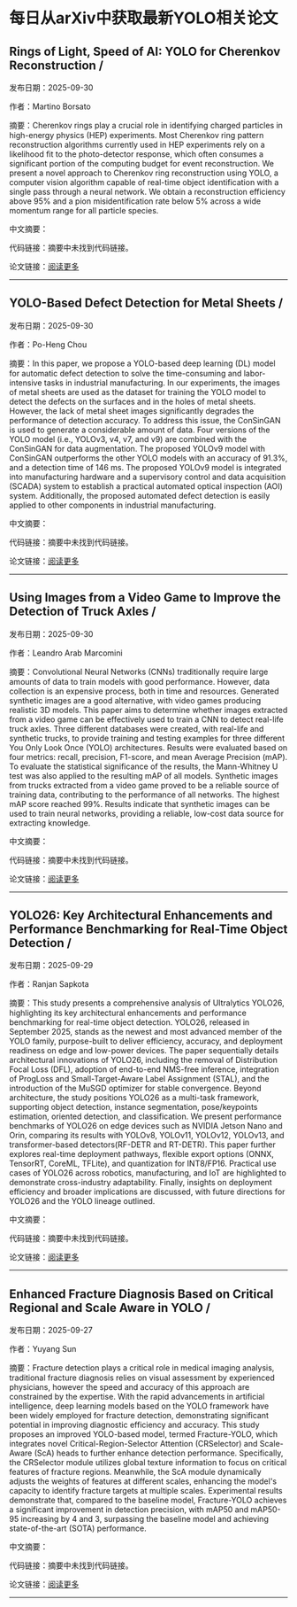# 每日从arXiv中获取最新YOLO相关论文


## Rings of Light, Speed of AI: YOLO for Cherenkov Reconstruction / 

发布日期：2025-09-30

作者：Martino Borsato

摘要：Cherenkov rings play a crucial role in identifying charged particles in high\-energy physics \(HEP\) experiments. Most Cherenkov ring pattern reconstruction algorithms currently used in HEP experiments rely on a likelihood fit to the photo\-detector response, which often consumes a significant portion of the computing budget for event reconstruction. We present a novel approach to Cherenkov ring reconstruction using YOLO, a computer vision algorithm capable of real\-time object identification with a single pass through a neural network. We obtain a reconstruction efficiency above 95% and a pion misidentification rate below 5% across a wide momentum range for all particle species.

中文摘要：


代码链接：摘要中未找到代码链接。

论文链接：[阅读更多](http://arxiv.org/abs/2509.26273v1)

---


## YOLO\-Based Defect Detection for Metal Sheets / 

发布日期：2025-09-30

作者：Po\-Heng Chou

摘要：In this paper, we propose a YOLO\-based deep learning \(DL\) model for automatic defect detection to solve the time\-consuming and labor\-intensive tasks in industrial manufacturing. In our experiments, the images of metal sheets are used as the dataset for training the YOLO model to detect the defects on the surfaces and in the holes of metal sheets. However, the lack of metal sheet images significantly degrades the performance of detection accuracy. To address this issue, the ConSinGAN is used to generate a considerable amount of data. Four versions of the YOLO model \(i.e., YOLOv3, v4, v7, and v9\) are combined with the ConSinGAN for data augmentation. The proposed YOLOv9 model with ConSinGAN outperforms the other YOLO models with an accuracy of 91.3%, and a detection time of 146 ms. The proposed YOLOv9 model is integrated into manufacturing hardware and a supervisory control and data acquisition \(SCADA\) system to establish a practical automated optical inspection \(AOI\) system. Additionally, the proposed automated defect detection is easily applied to other components in industrial manufacturing.

中文摘要：


代码链接：摘要中未找到代码链接。

论文链接：[阅读更多](http://arxiv.org/abs/2509.25659v1)

---


## Using Images from a Video Game to Improve the Detection of Truck Axles / 

发布日期：2025-09-30

作者：Leandro Arab Marcomini

摘要：Convolutional Neural Networks \(CNNs\) traditionally require large amounts of data to train models with good performance. However, data collection is an expensive process, both in time and resources. Generated synthetic images are a good alternative, with video games producing realistic 3D models. This paper aims to determine whether images extracted from a video game can be effectively used to train a CNN to detect real\-life truck axles. Three different databases were created, with real\-life and synthetic trucks, to provide training and testing examples for three different You Only Look Once \(YOLO\) architectures. Results were evaluated based on four metrics: recall, precision, F1\-score, and mean Average Precision \(mAP\). To evaluate the statistical significance of the results, the Mann\-Whitney U test was also applied to the resulting mAP of all models. Synthetic images from trucks extracted from a video game proved to be a reliable source of training data, contributing to the performance of all networks. The highest mAP score reached 99%. Results indicate that synthetic images can be used to train neural networks, providing a reliable, low\-cost data source for extracting knowledge.

中文摘要：


代码链接：摘要中未找到代码链接。

论文链接：[阅读更多](http://arxiv.org/abs/2509.25644v1)

---


## YOLO26: Key Architectural Enhancements and Performance Benchmarking for Real\-Time Object Detection / 

发布日期：2025-09-29

作者：Ranjan Sapkota

摘要：This study presents a comprehensive analysis of Ultralytics YOLO26, highlighting its key architectural enhancements and performance benchmarking for real\-time object detection. YOLO26, released in September 2025, stands as the newest and most advanced member of the YOLO family, purpose\-built to deliver efficiency, accuracy, and deployment readiness on edge and low\-power devices. The paper sequentially details architectural innovations of YOLO26, including the removal of Distribution Focal Loss \(DFL\), adoption of end\-to\-end NMS\-free inference, integration of ProgLoss and Small\-Target\-Aware Label Assignment \(STAL\), and the introduction of the MuSGD optimizer for stable convergence. Beyond architecture, the study positions YOLO26 as a multi\-task framework, supporting object detection, instance segmentation, pose/keypoints estimation, oriented detection, and classification. We present performance benchmarks of YOLO26 on edge devices such as NVIDIA Jetson Nano and Orin, comparing its results with YOLOv8, YOLOv11, YOLOv12, YOLOv13, and transformer\-based detectors\(RF\-DETR and RT\-DETR\). This paper further explores real\-time deployment pathways, flexible export options \(ONNX, TensorRT, CoreML, TFLite\), and quantization for INT8/FP16. Practical use cases of YOLO26 across robotics, manufacturing, and IoT are highlighted to demonstrate cross\-industry adaptability. Finally, insights on deployment efficiency and broader implications are discussed, with future directions for YOLO26 and the YOLO lineage outlined.

中文摘要：


代码链接：摘要中未找到代码链接。

论文链接：[阅读更多](http://arxiv.org/abs/2509.25164v2)

---


## Enhanced Fracture Diagnosis Based on Critical Regional and Scale Aware in YOLO / 

发布日期：2025-09-27

作者：Yuyang Sun

摘要：Fracture detection plays a critical role in medical imaging analysis, traditional fracture diagnosis relies on visual assessment by experienced physicians, however the speed and accuracy of this approach are constrained by the expertise. With the rapid advancements in artificial intelligence, deep learning models based on the YOLO framework have been widely employed for fracture detection, demonstrating significant potential in improving diagnostic efficiency and accuracy. This study proposes an improved YOLO\-based model, termed Fracture\-YOLO, which integrates novel Critical\-Region\-Selector Attention \(CRSelector\) and Scale\-Aware \(ScA\) heads to further enhance detection performance. Specifically, the CRSelector module utilizes global texture information to focus on critical features of fracture regions. Meanwhile, the ScA module dynamically adjusts the weights of features at different scales, enhancing the model's capacity to identify fracture targets at multiple scales. Experimental results demonstrate that, compared to the baseline model, Fracture\-YOLO achieves a significant improvement in detection precision, with mAP50 and mAP50\-95 increasing by 4 and 3, surpassing the baseline model and achieving state\-of\-the\-art \(SOTA\) performance.

中文摘要：


代码链接：摘要中未找到代码链接。

论文链接：[阅读更多](http://arxiv.org/abs/2509.23408v1)

---

